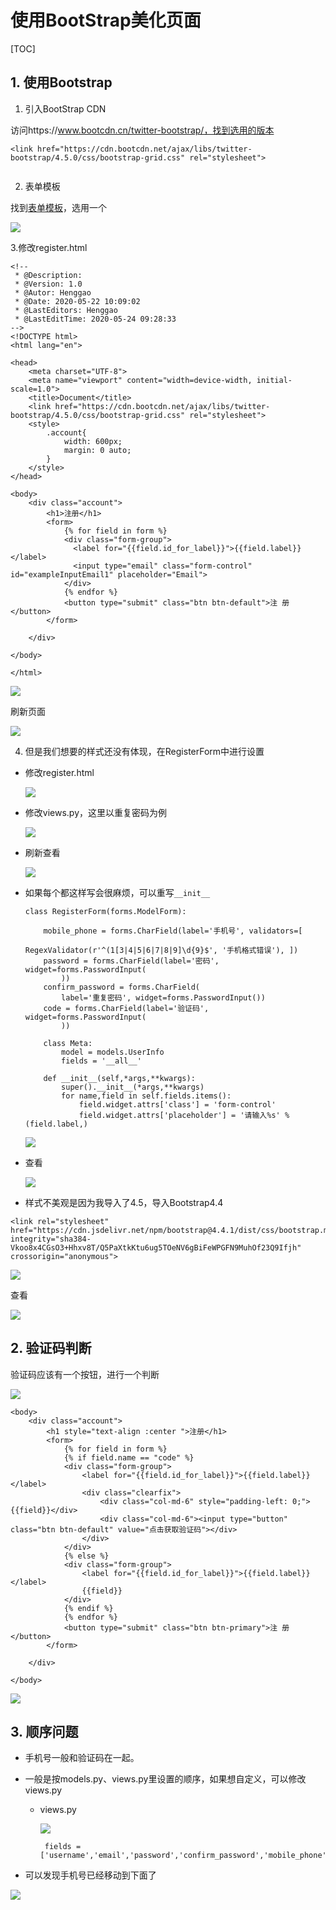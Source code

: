 # 使用BootStrap美化页面

[TOC]

## 1. 使用Bootstrap

1. 引入BootStrap CDN

访问https://www.bootcdn.cn/twitter-bootstrap/，找到选用的版本

```
<link href="https://cdn.bootcdn.net/ajax/libs/twitter-bootstrap/4.5.0/css/bootstrap-grid.css" rel="stylesheet">
 
```

2. 表单模板

找到[表单模板](https://v4.bootcss.com/docs/components/forms/)，选用一个

![](IMG/henggao_2020-05-24_09-22-04.png)

3.修改register.html

```
<!--
 * @Description: 
 * @Version: 1.0
 * @Autor: Henggao
 * @Date: 2020-05-22 10:09:02
 * @LastEditors: Henggao
 * @LastEditTime: 2020-05-24 09:28:33
--> 
<!DOCTYPE html>
<html lang="en">

<head>
    <meta charset="UTF-8">
    <meta name="viewport" content="width=device-width, initial-scale=1.0">
    <title>Document</title>
    <link href="https://cdn.bootcdn.net/ajax/libs/twitter-bootstrap/4.5.0/css/bootstrap-grid.css" rel="stylesheet">
    <style>
        .account{
            width: 600px;
            margin: 0 auto;
        }
    </style>
</head>

<body>
    <div class="account">
        <h1>注册</h1>
        <form>
            {% for field in form %}
            <div class="form-group">
              <label for="{{field.id_for_label}}">{{field.label}}</label>
              <input type="email" class="form-control" id="exampleInputEmail1" placeholder="Email">
            </div>
            {% endfor %}
            <button type="submit" class="btn btn-default">注 册</button>
        </form>

    </div>

</body>

</html>
```

![](IMG/henggao_2020-05-24_09-31-48.png)

刷新页面

![](IMG/henggao_2020-05-24_09-32-32.png)

4. 但是我们想要的样式还没有体现，在RegisterForm中进行设置

   

- 修改register.html

  ![](IMG/henggao_2020-05-24_09-50-53.png)

- 修改views.py，这里以重复密码为例

  ![](IMG/henggao_2020-05-24_09-52-15.png)

- 刷新查看

  ![](IMG/henggao_2020-05-24_09-54-10.png)

- 如果每个都这样写会很麻烦，可以重写`__init__`

  ```
  class RegisterForm(forms.ModelForm):
  
      mobile_phone = forms.CharField(label='手机号', validators=[
                                     RegexValidator(r'^(1[3|4|5|6|7|8|9]\d{9}$', '手机格式错误'), ])
      password = forms.CharField(label='密码', widget=forms.PasswordInput(
          ))
      confirm_password = forms.CharField(
          label='重复密码', widget=forms.PasswordInput())
      code = forms.CharField(label='验证码', widget=forms.PasswordInput(
          ))
  
      class Meta:
          model = models.UserInfo
          fields = '__all__'
  
      def __init__(self,*args,**kwargs):
          super().__init__(*args,**kwargs)
          for name,field in self.fields.items():
              field.widget.attrs['class'] = 'form-control'
              field.widget.attrs['placeholder'] = '请输入%s' %(field.label,)
  
  ```

  ![](IMG/henggao_2020-05-24_10-56-55.png)

- 查看

  ![](IMG/henggao_2020-05-24_10-57-45.png)

- 样式不美观是因为我导入了4.5，导入Bootstrap4.4

```
<link rel="stylesheet" href="https://cdn.jsdelivr.net/npm/bootstrap@4.4.1/dist/css/bootstrap.min.css" integrity="sha384-Vkoo8x4CGsO3+Hhxv8T/Q5PaXtkKtu6ug5TOeNV6gBiFeWPGFN9MuhOf23Q9Ifjh" crossorigin="anonymous">
```

![](IMG/henggao_2020-05-24_11-06-38.png)

查看

![](IMG/henggao_2020-05-24_11-07-05.png)

## 2. 验证码判断

验证码应该有一个按钮，进行一个判断

![](IMG/henggao_2020-05-24_12-06-26.png)

```
<body>
    <div class="account">
        <h1 style="text-align :center ">注册</h1>
        <form>
            {% for field in form %}
            {% if field.name == "code" %}
            <div class="form-group">
                <label for="{{field.id_for_label}}">{{field.label}}</label>
                <div class="clearfix">
                    <div class="col-md-6" style="padding-left: 0;">{{field}}</div>
                    <div class="col-md-6"><input type="button" class="btn btn-default" value="点击获取验证码"></div>
                </div>
            </div>
            {% else %}
            <div class="form-group">
                <label for="{{field.id_for_label}}">{{field.label}}</label>
                {{field}}
            </div>
            {% endif %}
            {% endfor %}
            <button type="submit" class="btn btn-primary">注 册</button>
        </form>

    </div>

</body>
```

![](IMG/henggao_2020-05-24_12-07-35.png)

## 3. 顺序问题

- 手机号一般和验证码在一起。

- 一般是按models.py、views.py里设置的顺序，如果想自定义，可以修改views.py

  - views.py

    ![](IMG/henggao_2020-05-24_12-15-23.png)

    ```
     fields = ['username','email','password','confirm_password','mobile_phone','code']
    ```

  

- 可以发现手机号已经移动到下面了

![](IMG/henggao_2020-05-24_12-13-53.png)